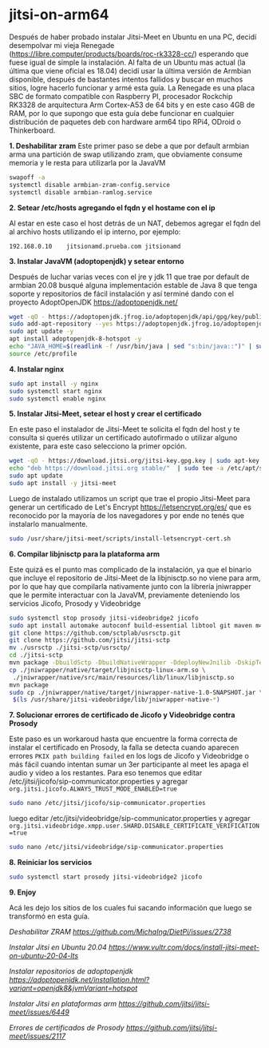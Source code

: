 # jitsi-on-arm64
Después de haber probado instalar Jitsi-Meet en Ubuntu en una PC, decidí desempolvar mi vieja Renegade (https://libre.computer/products/boards/roc-rk3328-cc/) esperando que fuese igual de simple la instalación. Al falta de un Ubuntu mas actual (la última que viene oficial es 18.04) decidí usar la última versión de Armbian disponible, después de bastantes intentos fallidos y buscar en muchos sitios, logre hacerlo funcionar y armé esta guía. La Renegade es una placa SBC de formato compatible con Raspberry PI, procesador Rockchip RK3328 de arquitectura Arm Cortex-A53 de 64 bits y en este caso 4GB de RAM, por lo que supongo que esta guía debe funcionar en cualquier distribución de paquetes deb con hardware arm64 tipo RPi4, ODroid o Thinkerboard.

**1. Deshabilitar zram**
Este primer paso se debe a que por default armbian arma una partición de swap utilizando zram, que obviamente consume memoria y le resta para utilizarla por la JavaVM

```bash
swapoff -a
systemctl disable armbian-zram-config.service
systemctl disable armbian-ramlog.service
```

**2. Setear /etc/hosts agregando el fqdn y el hostame con el ip**

Al estar en este caso el host detrás de un NAT, debemos agregar el fqdn del al archivo hosts utilizando el ip interno, por ejemplo:

    192.168.0.10 	jitsionamd.prueba.com jitsionamd

**3. Instalar JavaVM (adoptopenjdk) y setear entorno**

Después de luchar varias veces con el jre y jdk 11 que trae por default de armbian 20.08 busqué alguna implementación estable de Java 8 que tenga soporte y repositorios de fácil instalación y así terminé dando con el proyecto AdoptOpenJDK https://adoptopenjdk.net/

```bash
wget -qO - https://adoptopenjdk.jfrog.io/adoptopenjdk/api/gpg/key/public | sudo apt-key add -
sudo add-apt-repository --yes https://adoptopenjdk.jfrog.io/adoptopenjdk/deb/
sudo apt update -y
apt install adoptopenjdk-8-hotspot -y
echo "JAVA_HOME=$(readlink -f /usr/bin/java | sed "s:bin/java::")" | sudo tee -a /etc/profile
source /etc/profile
```

**4. Instalar nginx**

```bash
sudo apt install -y nginx
sudo systemctl start nginx
sudo systemctl enable nginx
```

**5. Instalar Jitsi-Meet, setear el host y crear el certificado**

En este paso el instalador de Jitsi-Meet te solicita el fqdn del host y te consulta si querés utilizar un certificado autofirmado o utilizar alguno existente, para este caso selecciono la primer opción.

```bash
wget -qO - https://download.jitsi.org/jitsi-key.gpg.key | sudo apt-key add -
echo "deb https://download.jitsi.org stable/"  | sudo tee -a /etc/apt/sources.list.d/jitsi-stable.list
sudo apt update
sudo apt install -y jitsi-meet
```

Luego de instalado utilizamos un script que trae el propio Jitsi-Meet para generar un certificado de Let's Encrypt https://letsencrypt.org/es/ que es reconocido por la mayoría de los navegadores y por ende no tenés que instalarlo manualmente.

```bash
sudo /usr/share/jitsi-meet/scripts/install-letsencrypt-cert.sh
```

**6. Compilar libjnisctp para la plataforma arm**

Este quizá es el punto mas complicado de la instalación, ya que el binario que incluye el repositorio de Jitsi-Meet de la libjnisctp.so no viene para arm, por lo que hay que compilarla nativamente junto con la librería jniwrapper que le permite interactuar con la JavaVM, previamente deteniendo los servicios Jicofo, Prosody y Videobridge

```bash
sudo systemctl stop prosody jitsi-videobridge2 jicofo
sudo apt install automake autoconf build-essential libtool git maven m4
git clone https://github.com/sctplab/usrsctp.git
git clone https://github.com/jitsi/jitsi-sctp
mv ./usrsctp ./jitsi-sctp/usrsctp/
cd ./jitsi-sctp
mvn package -DbuildSctp -DbuildNativeWrapper -DdeployNewJnilib -DskipTests
cp ./jniwrapper/native/target/libjnisctp-linux-arm.so \
 ./jniwrapper/native/src/main/resources/lib/linux/libjnisctp.so
mvn package
sudo cp ./jniwrapper/native/target/jniwrapper-native-1.0-SNAPSHOT.jar \
 $(ls /usr/share/jitsi-videobridge/lib/jniwrapper-native-*)
```

**7. Solucionar errores de certificado de Jicofo y Videobridge contra Prosody**

Este paso es un workaroud hasta que encuentre la forma correcta de instalar el certificado en Prosody, la falla se detecta cuando aparecen errores `PKIX path building failed` en los logs de Jicofo y Videobridge o más fácil cuando intentan sumar un 3er participante al meet les apaga el audio y video a los restantes. Para eso tenemos que editar /etc/jitsi/jicofo/sip-communicator.properties y agregar `org.jitsi.jicofo.ALWAYS_TRUST_MODE_ENABLED=true`

```bash
sudo nano /etc/jitsi/jicofo/sip-communicator.properties
```
luego editar /etc/jitsi/videobridge/sip-communicator.properties y agregar `org.jitsi.videobridge.xmpp.user.SHARD.DISABLE_CERTIFICATE_VERIFICATION=true`

```bash
sudo nano /etc/jitsi/videobridge/sip-communicator.properties
```

**8. Reiniciar los servicios**

```bash
sudo systemctl start prosody jitsi-videobridge2 jicofo
```

**9. Enjoy**

Acá les dejo los sitios de los cuales fui sacando información que luego se transformó en esta guía.

*Deshabilitar ZRAM https://github.com/MichaIng/DietPi/issues/2738*

*Instalar Jitsi en Ubuntu 20.04 https://www.vultr.com/docs/install-jitsi-meet-on-ubuntu-20-04-lts*

*Instalar repositorios de adoptopenjdk https://adoptopenjdk.net/installation.html?variant=openjdk8&jvmVariant=hotspot*

*Instalar Jitsi en plataformas arm https://github.com/jitsi/jitsi-meet/issues/6449*

*Errores de certificados de Prosody https://github.com/jitsi/jitsi-meet/issues/2117*


